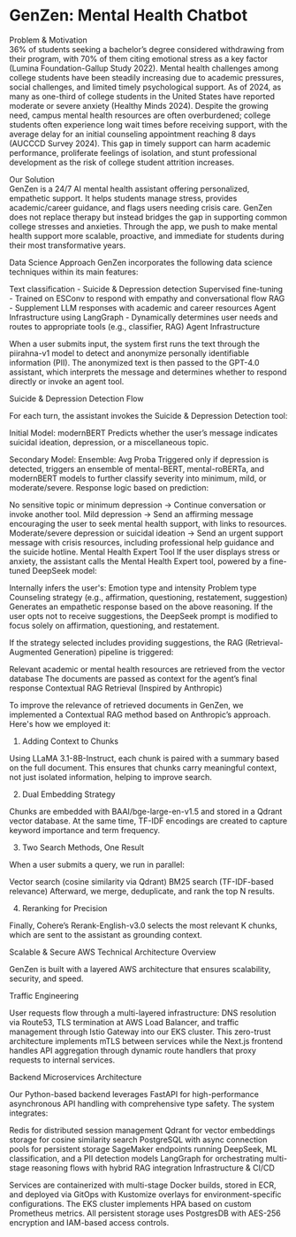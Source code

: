 # GenZen: Mental Health Chatbot

Problem & Motivation     
36% of students seeking a bachelor’s degree considered withdrawing from their program, with 70% of them citing emotional stress as a key factor (Lumina Foundation-Gallup Study 2022). Mental health challenges among college students have been steadily increasing due to academic pressures, social challenges, and limited timely psychological support. As of 2024, as many as one-third of college students in the United States have reported moderate or severe anxiety (Healthy Minds 2024). Despite the growing need, campus mental health resources are often overburdened; college students often experience long wait times before receiving support, with the average delay for an initial counseling appointment reaching 8 days (AUCCCD Survey 2024). This gap in timely support can harm academic performance, proliferate feelings of isolation, and stunt professional development as the risk of college student attrition increases.

Our Solution  
GenZen is a 24/7 AI mental health assistant offering personalized, empathetic support. It helps students manage stress, provides academic/career guidance, and flags users needing crisis care. GenZen does not replace therapy but instead bridges the gap in supporting common college stresses and anxieties. Through the app, we push to make mental health support more scalable, proactive, and immediate for students during their most transformative years. 

Data Science Approach 
GenZen incorporates the following data science techniques within its main features: 

Text classification - Suicide & Depression detection 
Supervised fine-tuning - Trained on ESConv to respond with empathy and conversational flow
RAG - Supplement LLM responses with academic and career resources
Agent Infrastructure using LangGraph - Dynamically determines user needs and routes to appropriate tools (e.g., classifier, RAG)
Agent Infrastructure 


When a user submits input, the system first runs the text through the piirahna-v1 model to detect and anonymize personally identifiable information (PII). The anonymized text is then passed to the GPT-4.0 assistant, which interprets the message and determines whether to respond directly or invoke an agent tool. 

Suicide & Depression Detection Flow  

For each turn, the assistant invokes the Suicide & Depression Detection tool: 

Initial Model: modernBERT 
Predicts whether the user’s message indicates suicidal ideation, depression, or a miscellaneous topic. 

 
Secondary Model: Ensemble: Avg Proba 
Triggered only if depression is detected, triggers an ensemble of mental-BERT, mental-roBERTa, and modernBERT models to further classify severity into minimum, mild, or moderate/severe. 
Response logic based on prediction: 

No sensitive topic or minimum depression → Continue conversation or invoke another tool. 
Mild depression → Send an affirming message encouraging the user to seek mental health support, with links to resources. 
Moderate/severe depression or suicidal ideation → Send an urgent support message with crisis resources, including professional help guidance and the suicide hotline. 
Mental Health Expert Tool
If the user displays stress or anxiety, the assistant calls the Mental Health Expert tool, powered by a fine-tuned DeepSeek model: 

Internally infers the user's: 
Emotion type and intensity 
Problem type 
Counseling strategy (e.g., affirmation, questioning, restatement, suggestion) 
Generates an empathetic response based on the above reasoning. 
If the user opts not to receive suggestions, the DeepSeek prompt is modified to focus solely on affirmation, questioning, and restatement. 

If the strategy selected includes providing suggestions, the RAG (Retrieval-Augmented Generation) pipeline is triggered: 

Relevant academic or mental health resources are retrieved from the vector database 
The documents are passed as context for the agent’s final response 
Contextual RAG Retrieval (Inspired by Anthropic)  


To improve the relevance of retrieved documents in GenZen, we implemented a Contextual RAG method based on Anthropic’s approach. Here's how we employed it: 
 
1. Adding Context to Chunks 

Using LLaMA 3.1-8B-Instruct, each chunk is paired with a summary based on the full document. This ensures that chunks carry meaningful context, not just isolated information, helping to improve search. 

2. Dual Embedding Strategy 

Chunks are embedded with BAAI/bge-large-en-v1.5 and stored in a Qdrant vector database. At the same time, TF-IDF encodings are created to capture keyword importance and term frequency. 

3. Two Search Methods, One Result 

When a user submits a query, we run in parallel: 

Vector search (cosine similarity via Qdrant) 
BM25 search (TF-IDF-based relevance) 
Afterward, we merge, deduplicate, and rank the top N results. 
 
4. Reranking for Precision 
 
Finally, Cohere’s Rerank-English-v3.0 selects the most relevant K chunks, which are sent to the assistant as grounding context. 

 

Scalable & Secure AWS Technical Architecture Overview 

GenZen is built with a layered AWS architecture that ensures scalability, security, and speed. 

Traffic Engineering 

User requests flow through a multi-layered infrastructure: DNS resolution via Route53, TLS termination at AWS Load Balancer, and traffic management through Istio Gateway into our EKS cluster. This zero-trust architecture implements mTLS between services while the Next.js frontend handles API aggregation through dynamic route handlers that proxy requests to internal services. 

Backend Microservices Architecture 
 
Our Python-based backend leverages FastAPI for high-performance asynchronous API handling with comprehensive type safety. The system integrates: 

Redis for distributed session management 
Qdrant for vector embeddings storage for cosine similarity search 
PostgreSQL with async connection pools for persistent storage 
SageMaker endpoints running DeepSeek, ML classification, and a PII detection models 
LangGraph for orchestrating multi-stage reasoning flows with hybrid RAG integration 
Infrastructure & CI/CD 
 
Services are containerized with multi-stage Docker builds, stored in ECR, and deployed via GitOps with Kustomize overlays for environment-specific configurations. The EKS cluster implements HPA based on custom Prometheus metrics. All persistent storage uses PostgresDB with AES-256 encryption and IAM-based access controls. 
